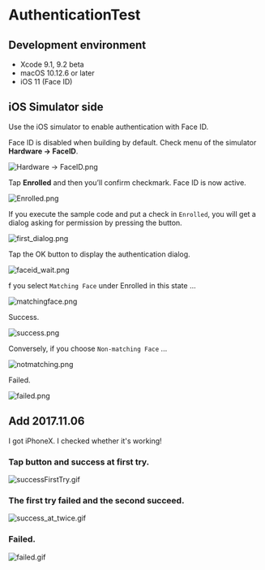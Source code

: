 # AuthenticationTest
## Development environment
* Xcode 9.1, 9.2 beta
* macOS 10.12.6 or later
* iOS 11 (Face ID)

## iOS Simulator side
Use the iOS simulator to enable authentication with Face ID.

Face ID is disabled when building by default.
Check menu of the simulator **Hardware -> FaceID**.

![Hardware -> FaceID.png](https://qiita-image-store.s3.amazonaws.com/0/88266/0286504e-9932-3ac5-ec8e-3f22374cddf4.png "Hardware -> FaceID.png")

Tap **Enrolled** and then you’ll confirm checkmark.
Face ID is now active.

![Enrolled.png](https://qiita-image-store.s3.amazonaws.com/0/88266/420af305-8fe6-bef3-c592-5a174447503c.png "Enrolled.png")

If you execute the sample code and put a check in `Enrolled`, you will get a dialog asking for permission by pressing the button.

![first_dialog.png](https://qiita-image-store.s3.amazonaws.com/0/88266/ebf9dab7-b1e5-1adf-dc20-29a9a00f6970.png "first_dialog.png")


Tap the OK button to display the authentication dialog.

![faceid_wait.png](https://qiita-image-store.s3.amazonaws.com/0/88266/11486655-c5a0-d820-bdfd-be57149c2c66.png "faceid_wait.png")

f you select `Matching Face` under Enrolled in this state ...

![matchingface.png](https://qiita-image-store.s3.amazonaws.com/0/88266/3065ac21-b1c2-91da-c3ca-c3f76a3d4aa5.png "matchingface.png")

Success.

![success.png](https://qiita-image-store.s3.amazonaws.com/0/88266/1656bf8b-e788-17a7-2d2c-c92c1345a7ea.png "success.png")

Conversely, if you choose `Non-matching Face` ...

![notmatching.png](https://qiita-image-store.s3.amazonaws.com/0/88266/dda03229-1fbf-86a1-f754-90b4e9f0649e.png "notmatching.png")

Failed.

![failed.png](https://qiita-image-store.s3.amazonaws.com/0/88266/4ccdf1f2-7535-bc4b-dc07-930160cb35ed.png "failed.png")

## Add 2017.11.06
I got iPhoneX. I checked whether it's working!

### Tap button and success at first try.
![successFirstTry.gif](https://qiita-image-store.s3.amazonaws.com/0/88266/1460f416-70ba-9984-40fc-eb1d044ff1e0.gif)

### The first try failed and the second succeed.
![success_at_twice.gif](https://qiita-image-store.s3.amazonaws.com/0/88266/b39396b7-c9c1-257f-1dfa-de70126a661f.gif)

### Failed.
![failed.gif](https://qiita-image-store.s3.amazonaws.com/0/88266/f0a6eb10-44b8-3281-43cc-c46c4c1c6ac9.gif)
